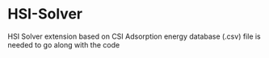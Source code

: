 # HSI-Solver
HSI Solver extension based on CSI
Adsorption energy database (.csv) file is needed to go along with the code 
